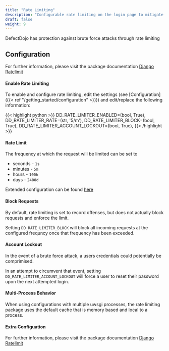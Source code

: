 ```yaml
---
title: "Rate Limiting"
description: "Configurable rate limiting on the login page to mitigate brute force attacks"
draft: false
weight: 9
---
```



DefectDojo has protection against brute force attacks through rate limiting

## Configuration

For further information, please visit the package documentation [Django Ratelimit](https://django-ratelimit.readthedocs.io/en/stable/index.html)

#### Enable Rate Limiting

To enable and configure rate limiting, edit the settings (see [Configuration]({{< ref "/getting_started/configuration" >}})) and edit/replace the following information:

{{< highlight python >}}
DD_RATE_LIMITER_ENABLED=(bool, True),
DD_RATE_LIMITER_RATE=(str, '5/m'),
DD_RATE_LIMITER_BLOCK=(bool, True),
DD_RATE_LIMITER_ACCOUNT_LOCKOUT=(bool, True),
{{< /highlight >}}

#### Rate Limit

The frequency at which the request will be limited can be set to 

* seconds - `1s`
* minutes - `5m`
* hours - `100h`
* days - `2400d`

Extended configuration can be found [here](https://django-ratelimit.readthedocs.io/en/stable/rates.html)

#### Block Requests

By default, rate limiting is set to record offenses, but does not actually block requests and enforce the limit.

Setting `DD_RATE_LIMITER_BLOCK` will block all incoming requests at the configured frequncy once that frequency has been exceeded. 

#### Account Lockout 

In the event of a brute force attack, a users credentials could potentially be comprimised. 

In an attempt to circumvent that event, setting `DD_RATE_LIMITER_ACCOUNT_LOCKOUT` will force a user to reset their password upon the next attempted login. 

#### Multi-Process Behavior

When using configurations with multiple uwsgi processes, the rate limiting package uses the default cache that is memory based and local to a process.

#### Extra Configuation 

For further information, please visit the package documentation [Django Ratelimit](https://django-ratelimit.readthedocs.io/en/stable/index.html)
